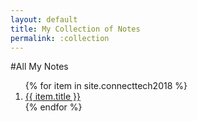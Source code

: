```yaml
---
layout: default
title: My Collection of Notes
permalink: :collection
---
```


#All My Notes
<ol>
  {% for item in site.connecttech2018 %}
  <li><a href="{{item.url}}">{{ item.title }}</a></li>
  {% endfor %}
</ol>
